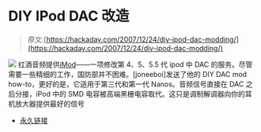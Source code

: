 # DIY IPod DAC 改造

> 原文:[https://hackaday.com/2007/12/24/diy-ipod-dac-modding/](https://hackaday.com/2007/12/24/diy-ipod-dac-modding/)

![](../Images/ec8f5d0630b19d4926fb8877522f82fe.png)
红酒音频提供[iMod](http://www.redwineaudio.com/iMod.html)——一项修改第 4、5、5.5 代 ipod 中 DAC 的服务。尽管需要一些精细的工作，国防部并不困难。[joneeboi]发送了他的 DIY DAC mod how-to，更好的是，它适用于第三代和第一代 Nanos。音频信号直接在 DAC 之后分接，iPod 中的 SMD 电容被高端黑栅电容取代。这只是调制解调器向你的耳机放大器提供最好的信号

*   [永久链接](http://www.head-fi.org/forums/f6/apple-diymod-my-take-famous-imod-56k-killer-featuring-3g-4g-5g-nano-1g-269604/)